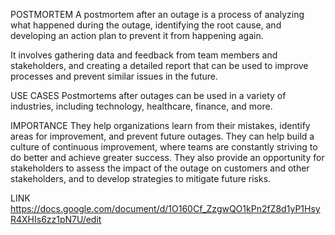POSTMORTEM
A postmortem after an outage is a process of analyzing what happened during the outage, identifying the root cause, and developing an action plan to prevent it from happening again.

It involves gathering data and feedback from team members and stakeholders, and creating a detailed report that can be used to improve processes and prevent similar issues in the future.

USE CASES
Postmortems after outages can be used in a variety of industries, including technology, healthcare, finance, and more.

IMPORTANCE
They help organizations learn from their mistakes, identify areas for improvement, and prevent future outages. 
They can help build a culture of continuous improvement, where teams are constantly striving to do better and achieve greater success. 
They also provide an opportunity for stakeholders to assess the impact of the outage on customers and other stakeholders, and to develop strategies to mitigate future risks.

LINK
https://docs.google.com/document/d/1O160Cf_ZzgwQO1kPn2fZ8d1yP1HsyR4XHIs6zz1pN7U/edit